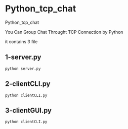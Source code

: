 # Python_tcp_chat
Python_tcp_chat


You Can Group Chat Throught TCP Connection by Python


it contains 3 file


## 1-server.py
```
python server.py
```


## 2-clientCLI.py

```
python clientCLI.py
```


## 3-clientGUI.py

```
python clientCLI.py
```


